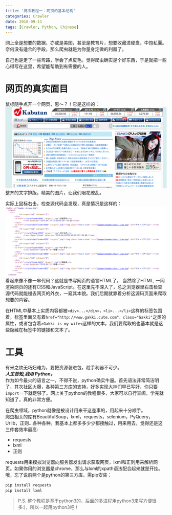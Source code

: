 ```yaml
---
title: '爬虫教程一：网页的基本结构'
categories: Crawler
date: 2018-09-11
tags: [Crawler, Python, Chinese]
---
```


网上全是想要的数据，亦或是美图，甚至是教育片，想要收藏进硬盘，中饱私囊。奈何没有适合的手段，那么爬虫就是为你量身定做的利器了。  

自己也是走了一些弯路，学会了点皮毛。觉得爬虫确实是个好东西，于是就把一些心得写在这里，希望能帮助到有需要的人。

# 网页的真实面目

鼠标随手点开一个网页，恩～？！它是这样的：
![](https://raw.githubusercontent.com/S-W-K/Images/master/img/crawler_tutorial1_1.png)
整齐的文字排版，精美的图片，让我们眼花缭乱。  

<!-- more -->

实际上鼠标右击，检查源代码会发现，真是情况是这样的：
![](https://raw.githubusercontent.com/S-W-K/Images/master/img/crawler_tutorial1_2.png)
看起来像不像一串代码？这就是书写网页的语言HTML了。
当然除了HTML, 一同渲染网页的还有CSS和JavaScript。在这里先不深入了，总之浏览器里右击检查源代码就能褪去网页的外衣，一窥其本貌。我们后期就靠着分析这源码页面来爬取想要的内容。

在HTML中基本上实质内容都被`<div>...</div>，<li>...</li>`这样的标签包围着，标签里面又有着`href="http://www.gakki.cute.com"，class="Gakki"`之类的属性，或者包含着`>Gakki is my wife<`这样的文本。我们要爬取的也基本就是这些隐藏在标签中的链接和文本了。

# 工具

有米之炊无巧妇难为，要把资源装进包，趁手利器不可少。  
***人生苦短,我用 Python。***  
作为如今最火的语言之一，不得不说，python确实牛逼。首先语法非常简洁明了，其次社区火爆，各种第三方库的支持，好多实现大神们早已写好，你只要`import`一下就足够了。网上关于python的教程很多，大家可以自行查阅，学完就知道了，真的非常方便。  

在爬虫领域，python就像是被设计用来干这差事的，用起来十分顺手。  
爬虫相关的库有BeautifulSoup，lxml，requests，selenium，PyQuery，Urlib，正则...各种各种。我基本上都多多少少都接触过，用来用去，觉得还是这三件套效率最高:

- requests
- lxml
- 正则 

requests用来模拟浏览器向服务器发出请求获取网页，lxml和正则用来解析网页。如果你用的浏览器是chrome，那么与lxml的xpath语法配合起来就是开挂。哦，忘了说前两个是python的第三方库，需pip安装：

```python
pip install requests
pip install lxml
```

> P.S. 整个教程是基于python3的，后面的多进程用python3来写方便很多:)，所以一起用python3吧！

